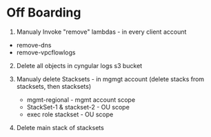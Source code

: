 
# Off Boarding

1. Manualy Invoke "remove" lambdas - in every client account

  * remove-dns
  * remove-vpcflowlogs

2. Delete all objects in cyngular logs s3 bucket

3. Manualy delete Stacksets - in mgmgt account (delete stacks from stacksets, then stacksets)
    * mgmt-regional - mgmt account scope
    * StackSet-1 & stackset-2 - OU scope
    * exec role stackset - OU scope

4. Delete main stack of stacksets
